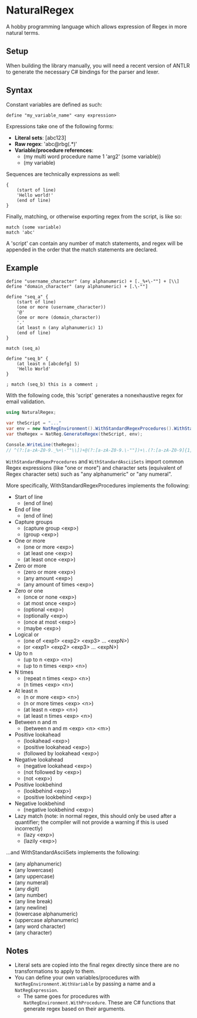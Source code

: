 ﻿# NaturalRegex

A hobby programming language which allows expression of Regex in more natural terms.

## Setup

When building the library manually, you will need a recent version of ANTLR to generate the necessary C# bindings 
for the parser and lexer.

## Syntax

Constant variables are defined as such:

```
define "my_variable_name" <any expression>
```

Expressions take one of the following forms:

* **Literal sets**: \[abc123\]
* **Raw regex**: 'abc@rbg(.*)'
* **Variable/procedure references**: 
  * (my multi word procedure name 1 'arg2' (some variable))
  * (my variable)

Sequences are technically expressions as well:

```
{
    (start of line)
    'Hello world!'
    (end of line)
}
```

Finally, matching, or otherwise exporting regex from the script, is like so:

```
match (some variable)
match 'abc'
```

A 'script' can contain any number of match statements, and regex will be appended in the order that the match statements
are declared.

## Example

```
define "username_character" (any alphanumeric) + [._%+\-""] + [\\]
define "domain_character" (any alphanumeric) + [.\-""]

define "seq_a" {
	(start of line)
	(one or more (username_character))
	'@'
	(one or more (domain_character))
	'.'
	(at least n (any alphanumeric) 1)
	(end of line)
}

match (seq_a)

define "seq_b" {
	(at least n [abcdefg] 5)
	'Hello World'
}

; match (seq_b) this is a comment ;
```

With the following code, this 'script' generates a nonexhaustive regex for email validation.


```csharp
using NaturalRegex;

var theScript = "..."
var env = new NatRegEnvironment().WithStandardRegexProcedures().WithStandardAsciiSets();
var theRegex = NatReg.GenerateRegex(theScript, env);

Console.WriteLine(theRegex);
// ^(?:[a-zA-Z0-9._%+\-""\\])+@(?:[a-zA-Z0-9.\-""])+\.(?:[a-zA-Z0-9]{1,})$
```

`WithStandardRegexProcedures` and `WithStandardAsciiSets` import common Regex expressions (like "one or more") and 
character sets (equivalent of Regex character sets) such as "any alphanumeric" or "any numeral".

More specifically, WithStandardRegexProcedures implements the following:

- Start of line
  - (end of line)
- End of line
  - (end of line)
- Capture groups
  - (capture group \<exp\>)
  - (group \<exp\>)
- One or more
  - (one or more \<exp\>)
  - (at least one \<exp\>)
  - (at least once \<exp\>)
- Zero or more
  - (zero or more \<exp\>)
  - (any amount \<exp\>)
  - (any amount of times \<exp\>)
- Zero or one
  - (once or none \<exp\>)
  - (at most once \<exp\>)
  - (optional \<exp\>)
  - (optionally \<exp\>)
  - (once at most \<exp\>)
  - (maybe \<exp\>)
- Logical or
  - (one of \<exp1\> \<exp2\> \<exp3\> ... \<expN\>)
  - (or \<exp1\> \<exp2\> \<exp3\> ... \<expN\>)
- Up to n
  - (up to n \<exp\> \<n\>)
  - (up to n times \<exp\> \<n\>)
- N times
  - (repeat n times \<exp\> \<n\>)
  - (n times \<exp\> \<n\>)
- At least n
  - (n or more \<exp\> \<n\>)
  - (n or more times \<exp\> \<n\>)
  - (at least n \<exp\> \<n\>)
  - (at least n times \<exp\> \<n\>)
- Between n and m
  - (between n and m \<exp\> \<n\> \<m\>)
- Positive lookahead
  - (lookahead \<exp\>)
  - (positive lookahead \<exp\>)
  - (followed by lookahead \<exp\>)
- Negative lookahead
  - (negative lookahead \<exp\>)
  - (not followed by \<exp\>)
  - (not \<exp\>)
- Positive lookbehind
  - (lookbehind \<exp\>)
  - (positive lookbehind \<exp\>)
- Negative lookbehind
  - (negative lookbehind \<exp\>)
- Lazy match (note: in normal regex, this should only be used after a quantifier; the compiler will not provide a 
warning if this is used incorrectly)
  - (lazy \<exp\>)
  - (lazily \<exp\>)

...and WithStandardAsciiSets implements the following:

- (any alphanumeric)
- (any lowercase)
- (any uppercase)
- (any numeral)
- (any digit)
- (any number)
- (any line break)
- (any newline)
- (lowercase alphanumeric)
- (uppercase alphanumeric)
- (any word character)
- (any character)


## Notes

* Literal sets are copied into the final regex directly since there are no transformations to apply to them.
* You can define your own variables/procedures with `NatRegEnvironment.WithVariable` 
by passing a name and a `NatRegExpression`. 
  * The same goes for procedures with `NatRegEnvironment.WithProcedure`. 
  These are C# functions that generate regex based on their arguments.